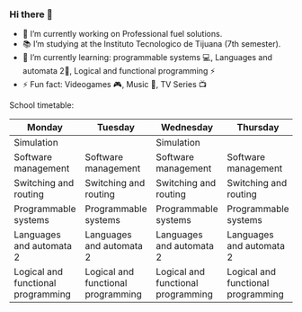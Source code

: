 ### Hi there 👋
- 🚗 I’m currently working on Professional fuel solutions.
- 📚 I’m studying at the Instituto Tecnologico de Tijuana (7th semester).
- 🌱 I’m currently learning: programmable systems 💻, Languages and automata 2📜,  Logical and functional programming ⚡
- ⚡ Fun fact: Videogames 🎮, Music 🎵, TV Series 📺

School timetable:

Monday | Tuesday | Wednesday | Thursday |
------------ | -------------| --------------| -------------
Simulation |                             | Simulation
Software management | Software management | Software management | Software management 
Switching and routing | Switching and routing | Switching and routing | Switching and routing
Programmable systems | Programmable systems | Programmable systems | Programmable systems
Languages and automata 2 | Languages and automata 2 | Languages and automata 2 | Languages and automata 2
Logical and functional programming | Logical and functional programming | Logical and functional programming | Logical and functional programming |


<!--
**Rhernandez14/Rhernandez14** is a ✨ _special_ ✨ repository because its `README.md` (this file) appears on your GitHub profile.

Here are some ideas to get you started:

- 
- 🌱 I’m currently learning ...
- 👯 I’m looking to collaborate on ...
- 🤔 I’m looking for help with ...
- 💬 Ask me about ...
- 📫 How to reach me: ...
- 😄 Pronouns: ...
- ⚡ Fun fact: ...
-->
